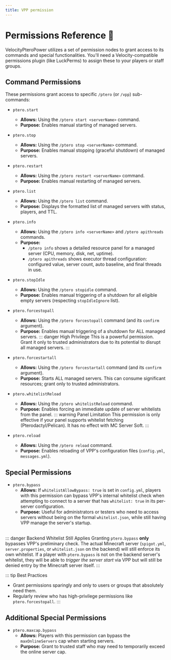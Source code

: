 ```yaml
---
title: VPP permission
---
```

# Permissions Reference 🔑

VelocityPteroPower utilizes a set of permission nodes to grant access to its commands and special functionalities. You'll need a Velocity-compatible permissions plugin (like LuckPerms) to assign these to your players or staff groups.

## Command Permissions

These permissions grant access to specific `/ptero` (or `/vpp`) sub-commands:

*   `ptero.start`
    *   **Allows:** Using the `/ptero start <serverName>` command.
    *   **Purpose:** Enables manual starting of managed servers.

*   `ptero.stop`
    *   **Allows:** Using the `/ptero stop <serverName>` command.
    *   **Purpose:** Enables manual stopping (graceful shutdown) of managed servers.

*   `ptero.restart`
    *   **Allows:** Using the `/ptero restart <serverName>` command.
    *   **Purpose:** Enables manual restarting of managed servers.

*   `ptero.list`
    *   **Allows:** Using the `/ptero list` command.
    *   **Purpose:** Displays the formatted list of managed servers with status, players, and TTL.

*   `ptero.info`
    *   **Allows:** Using the `/ptero info <serverName>` and `/ptero apithreads` commands.
    *   **Purpose:**
        * `/ptero info` shows a detailed resource panel for a managed server (CPU, memory, disk, net, uptime).
        * `/ptero apithreads` shows executor thread configuration: configured value, server count, auto baseline, and final threads in use.

*   `ptero.stopIdle`
    *   **Allows:** Using the `/ptero stopidle` command.
    *   **Purpose:** Enables manual triggering of a shutdown for all eligible empty servers (respecting `stopIdleIgnore` list).

*   `ptero.forcestopall`
    *   **Allows:** Using the `/ptero forcestopall` command (and its `confirm` argument).
    *   **Purpose:** Enables manual triggering of a shutdown for ALL managed servers.
        ::: danger High Privilege
        This is a powerful permission. Grant it only to trusted administrators due to its potential to disrupt all managed servers.
        :::

*   `ptero.forcestartall`
    *   **Allows:** Using the `/ptero forcestartall` command (and its `confirm` argument).
    *   **Purpose:** Starts ALL managed servers. This can consume significant resources; grant only to trusted administrators.

*   `ptero.whitelistReload`
    *   **Allows:** Using the `/ptero whitelistReload` command.
    *   **Purpose:** Enables forcing an immediate update of server whitelists from the panel.
        ::: warning Panel Limitation
        This permission is only effective if your panel supports whitelist fetching (Pterodactyl/Pelican). It has no effect with MC Server Soft.
        :::

*   `ptero.reload`
    *   **Allows:** Using the `/ptero reload` command.
    *   **Purpose:** Enables reloading of VPP's configuration files (`config.yml`, `messages.yml`).

## Special Permissions

*   `ptero.bypass`
    *   **Allows:** If `whitelistAllowBypass: true` is set in `config.yml`, players with this permission can bypass VPP's internal whitelist check when attempting to connect to a server that has `whitelist: true` in its per-server configuration.
    *   **Purpose:** Useful for administrators or testers who need to access servers without being on the formal `whitelist.json`, while still having VPP manage the server's startup.
    <br>
::: danger Backend Whitelist Still Applies
Granting `ptero.bypass` **only** bypasses VPP's preliminary check. The actual Minecraft server (`spigot.yml`, `server.properties`, or `whitelist.json` on the backend) will still enforce its own whitelist. If a player with `ptero.bypass` is not on the backend server's whitelist, they will be able to *trigger the server start* via VPP but will still be denied entry by the Minecraft server itself.
:::

::: tip Best Practices
*   Grant permissions sparingly and only to users or groups that absolutely need them.
*   Regularly review who has high-privilege permissions like `ptero.forcestopall`.
:::


## Additional Special Permissions

*   `ptero.maxcap.bypass`
    *   **Allows:** Players with this permission can bypass the `maxOnlineServers` cap when starting servers.
    *   **Purpose:** Grant to trusted staff who may need to temporarily exceed the online server cap.
